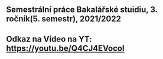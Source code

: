 Semestrální práce
Bakalářské stuidiu, 3. ročník(5. semestr), 2021/2022
--------------------------------------------------
Odkaz na Video na YT: https://youtu.be/Q4CJ4EVocoI
--------------------------------------------------
